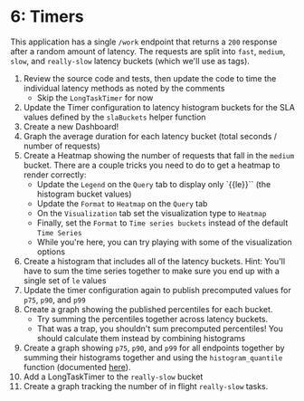 # 6: Timers

This application has a single `/work` endpoint that returns a `200` response after a random amount of latency.
The requests are split into `fast`, `medium`, `slow`, and `really-slow` latency buckets (which we'll use as tags).


1. Review the source code and tests, then update the code to time the individual latency methods as noted by the comments
   * Skip the `LongTaskTimer` for now
2. Update the Timer configuration to latency histogram buckets for the SLA values defined by the `slaBuckets` helper function
3. Create a new Dashboard!
4. Graph the average duration for each latency bucket (total seconds / number of requests)
5. Create a Heatmap showing the number of requests that fall in the `medium` bucket.
There are a couple tricks you need to do to get a heatmap to render correctly:
   * Update the `Legend` on the `Query` tab to display only `{{le}}`` (the histogram bucket values)
   * Update the `Format` to `Heatmap` on the `Query` tab
   * On the `Visualization` tab set the visualization type to `Heatmap`
   * Finally, set the `Format` to `Time series buckets` instead of  the default `Time Series`
   * While you're here, you can try playing with some of the visualization options
6. Create a histogram that includes all of the latency buckets. 
Hint: You'll have to sum the time series together to make sure you end up with a single set of `le` values
7. Update the timer configuration again to publish precomputed values for `p75`, `p90`, and `p99`
8. Create a graph showing the published percentiles for each bucket.
   * Try summing the percentiles together across latency buckets.
   * That was a trap, you shouldn't sum precomputed percentiles! You should calculate them instead by combining histograms
9. Create a graph showing `p75`, `p90`, and `p99` for all endpoints together by summing their histograms together and using the `histogram_quantile` function (documented [here](https://prometheus.io/docs/prometheus/latest/querying/functions/#histogram_quantile)).    
10. Add a LongTaskTimer to the `really-slow` bucket
11. Create a graph tracking the number of in flight `really-slow` tasks.
